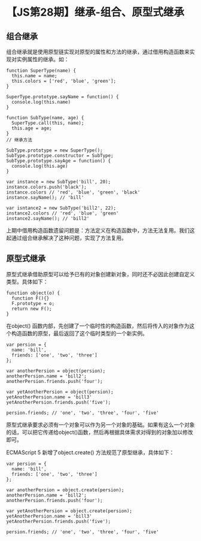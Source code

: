 # 【JS第28期】继承-组合、原型式继承

##  组合继承

组合继承就是使用原型链实现对原型的属性和方法的继承，通过借用构造函数来实现对实例属性的继承。如：

```
function SuperType(name) {
  this.name = name;
  this.colors = ['red', 'blue', 'green'];
}

SuperType.prototype.sayName = function() {
  console.log(this.name)
}

function SubType(name, age) {
  SuperType.call(this, name);
  this.age = age;
}
// 继承方法

SubType.prototype = new SuperType();
SubType.prototype.constructor = SubType;
SubType.prototype.sayAge = function() {
  console.log(this.age)
}

var instance = new SubType('bill', 20);
instance.colors.push('black'); 
instance.colors // 'red', 'blue', 'green', 'black'
instance.sayName(); // 'bill'

var isntance2 = new SubType('bill2', 22);
instance2.colors // 'red', 'blue', 'green'
instance2.sayName(); // 'bill2'
```
上期中借用构造函数遗留问题是：方法定义在构造函数中，方法无法复用。我们这起通过组合继承解决了这种问题，实现了方法复用。

##  原型式继承

原型式继承借助原型可以给予已有的对象创建新对象，同时还不必因此创建自定义类型。具体如下：

```
function object(o) {
  function F(){}
  F.prototype = o;
  return new F();
}
```

在object() 函数内部，先创建了一个临时性的构造函数，然后将传入的对象作为这个构造函数的原型，最后返回了这个临时类型的一个新实例。

```
var persion = {
  name: 'bill',
  friends: ['one', 'two', 'three']
};

var anotherPersion = object(persion);
anotherPersion.name = 'bill2';
anotherPersion.friends.push('four');

var yetAnotherPersion = object(persion);
yetAnotherPersion.name = 'bill3'
yetAnotherPersion.friends.push('five');

persion.friends; // 'one', 'two', 'three', 'four', 'five'
```

原型式继承要求必须有一个对象可以作为另一个对象的基础。如果有这么一个对象的话，可以把它传递给object()函数，然后再根据具体需求对得到的对象加以修改即可。

ECMAScript 5 新增了object.create() 方法规范了原型继承，具体如下：

```
var persion = {
  name: 'bill',
  friends: ['one', 'two', 'three']
};

var anotherPersion = object.create(persion);
anotherPersion.name = 'bill2';
anotherPersion.friends.push('four');

var yetAnotherPersion = object.create(persion);
yetAnotherPersion.name = 'bill3'
yetAnotherPersion.friends.push('five');

persion.friends; // 'one', 'two', 'three', 'four', 'five'
```